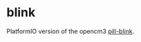 blink
=====

PlatformIO version of the opencm3 [pill-blink](https://github.com/satoshinm/pill_blink).
